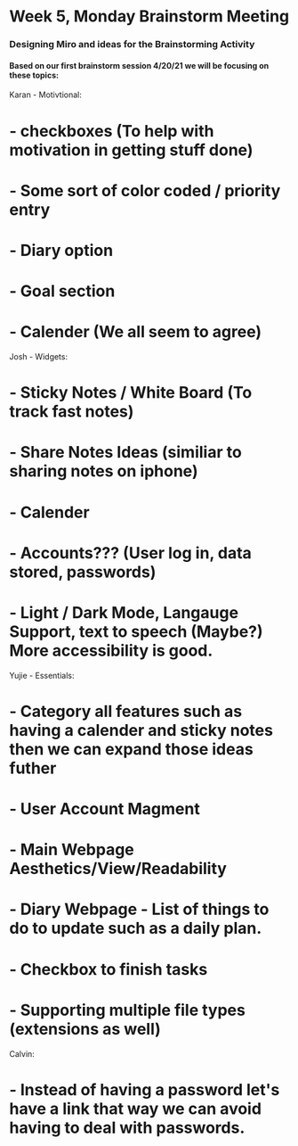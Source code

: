 # Week 5, Monday Brainstorm Meeting
### Designing Miro and ideas for the Brainstorming Activity
#### Based on our first brainstorm session 4/20/21 we will be focusing on these topics:
Karan - Motivtional: 
  # - checkboxes (To help with motivation in getting stuff done) 
  # - Some sort of color coded / priority entry
  # - Diary option 
  # - Goal section
  # - Calender (We all seem to agree)
Josh - Widgets:
  # - Sticky Notes / White Board (To track fast notes)
  # - Share Notes Ideas (similiar to sharing notes on iphone)
  # - Calender 
  # - Accounts??? (User log in, data stored, passwords)
  # - Light / Dark Mode, Langauge Support, text to speech (Maybe?) More accessibility is good.
Yujie - Essentials:
  # - Category all features such as having a calender and sticky notes then we can expand those ideas futher
  # - User Account Magment
  # - Main Webpage Aesthetics/View/Readability
  # - Diary Webpage - List of things to do to update such as a daily plan.
  # - Checkbox to finish tasks
  # - Supporting multiple file types (extensions as well)
Calvin:
  # - Instead of having a password let's have a link that way we can avoid having to deal with passwords.
  
